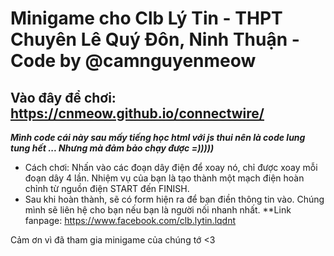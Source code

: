 # Minigame cho Clb Lý Tin - THPT Chuyên Lê Quý Đôn, Ninh Thuận - Code by @camnguyenmeow
## Vào đây để chơi: https://cnmeow.github.io/connectwire/
***Mình code cái này sau mấy tiếng học html với js thui nên là code lung tung hết ... Nhưng mà đảm bảo chạy được =)))))***
- Cách chơi: Nhấn vào các đoạn dây điện để xoay nó, chỉ được xoay mỗi đoạn dây 4 lần. Nhiệm vụ của bạn là tạo thành một mạch điện hoàn chỉnh từ nguồn điện START đến FINISH.
- Sau khi hoàn thành, sẽ có form hiện ra để bạn điền thông tin vào. Chúng mình sẽ liên hệ cho bạn nếu bạn là người nối nhanh nhất.
**Link fanpage: https://www.facebook.com/clb.lytin.lqdnt

Cảm ơn vì đã tham gia minigame của chúng tớ <3
